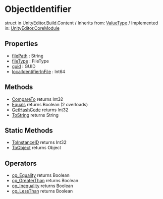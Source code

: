 # ObjectIdentifier
struct in UnityEditor.Build.Content
 / Inherits from: <a href="https://docs.unity3d.com/6000.1/Documentation/ScriptReference/ValueType.html">ValueType</a> / Implemented in: <a href="https://docs.unity3d.com/6000.1/Documentation/ScriptReference/UnityEditor.CoreModule.html">UnityEditor.CoreModule</a>

## Properties
- <a href="https://docs.unity3d.com/6000.1/Documentation/ScriptReference/ObjectIdentifier-filePath.html">filePath</a> : String
- <a href="https://docs.unity3d.com/6000.1/Documentation/ScriptReference/ObjectIdentifier-fileType.html">fileType</a> : FileType
- <a href="https://docs.unity3d.com/6000.1/Documentation/ScriptReference/ObjectIdentifier-guid.html">guid</a> : GUID
- <a href="https://docs.unity3d.com/6000.1/Documentation/ScriptReference/ObjectIdentifier-localIdentifierInFile.html">localIdentifierInFile</a> : Int64

## Methods
- <a href="https://docs.unity3d.com/6000.1/Documentation/ScriptReference/ObjectIdentifier.CompareTo.html">CompareTo</a> returns Int32
- <a href="https://docs.unity3d.com/6000.1/Documentation/ScriptReference/ObjectIdentifier.Equals.html">Equals</a> returns Boolean (2 overloads)
- <a href="https://docs.unity3d.com/6000.1/Documentation/ScriptReference/ObjectIdentifier.GetHashCode.html">GetHashCode</a> returns Int32
- <a href="https://docs.unity3d.com/6000.1/Documentation/ScriptReference/ObjectIdentifier.ToString.html">ToString</a> returns String

## Static Methods
- <a href="https://docs.unity3d.com/6000.1/Documentation/ScriptReference/ObjectIdentifier.ToInstanceID.html">ToInstanceID</a> returns Int32
- <a href="https://docs.unity3d.com/6000.1/Documentation/ScriptReference/ObjectIdentifier.ToObject.html">ToObject</a> returns Object

## Operators
- <a href="https://docs.unity3d.com/6000.1/Documentation/ScriptReference/ObjectIdentifier.op_Equality.html">op_Equality</a> returns Boolean
- <a href="https://docs.unity3d.com/6000.1/Documentation/ScriptReference/ObjectIdentifier.op_GreaterThan.html">op_GreaterThan</a> returns Boolean
- <a href="https://docs.unity3d.com/6000.1/Documentation/ScriptReference/ObjectIdentifier.op_Inequality.html">op_Inequality</a> returns Boolean
- <a href="https://docs.unity3d.com/6000.1/Documentation/ScriptReference/ObjectIdentifier.op_LessThan.html">op_LessThan</a> returns Boolean
